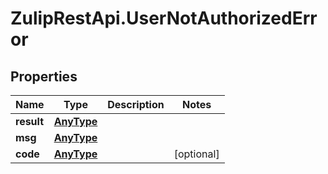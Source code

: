 # ZulipRestApi.UserNotAuthorizedError

## Properties

Name | Type | Description | Notes
------------ | ------------- | ------------- | -------------
**result** | [**AnyType**](.md) |  | 
**msg** | [**AnyType**](.md) |  | 
**code** | [**AnyType**](.md) |  | [optional] 



